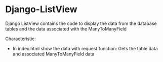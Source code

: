 # Django-ListView
Django ListView contains the code to display the data from the database tables and the data associated with the ManyToManyField


Characteristic:
* In index.html show the data with request function:
    Gets the table data and associated ManyToManyField data
